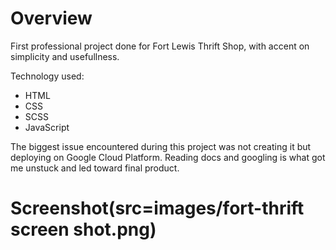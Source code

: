 # Overview

First professional project done for Fort Lewis Thrift Shop, with accent on simplicity and usefullness.

Technology used:

* HTML
* CSS
* SCSS
* JavaScript

The biggest issue encountered during this project was not creating it but deploying on Google Cloud Platform.
Reading docs and googling is what got me unstuck and led toward final product.

# Screenshot(src=images/fort-thrift screen shot.png)



